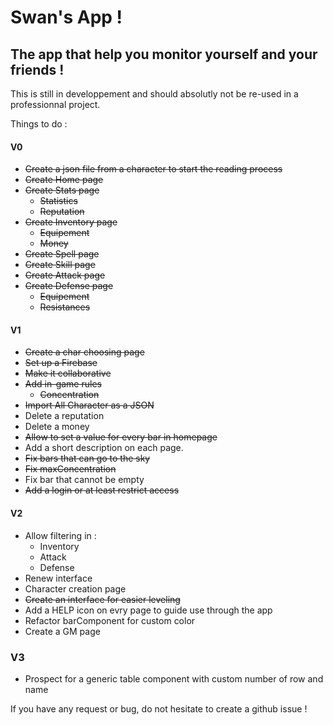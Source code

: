 # Swan's App !
## The app that help you monitor yourself and your friends !

This is still in developpement and should absolutly not be re-used in a professionnal project.

Things to do :
#### V0
- ~~Create a json file from a character to start the reading process~~
- ~~Create Home page~~
- ~~Create Stats page~~
  - ~~Statistics~~
  - ~~Reputation~~
- ~~Create Inventory page~~
  - ~~Equipement~~
  - ~~Money~~
- ~~Create Spell page~~
- ~~Create Skill page~~
- ~~Create Attack page~~
- ~~Create Defense page~~
  - ~~Equipement~~
  - ~~Resistances~~
  
#### V1
- ~~Create a char choosing page~~
- ~~Set up a Firebase~~
- ~~Make it collaborative~~
- ~~Add in-game rules~~
  - ~~Concentration~~
- ~~Import All Character as a JSON~~
- Delete a reputation
- Delete a money
- ~~Allow to set a value for every bar in homepage~~
- Add a short description on each page.
- ~~Fix bars that can go to the sky~~
- ~~Fix maxConcentration~~
- Fix bar that cannot be empty
- ~~Add a login or at least restrict access~~

#### V2
- Allow filtering in :
  - Inventory
  - Attack
  - Defense
- Renew interface
- Character creation page
- ~~Create an interface for easier leveling~~
- Add a HELP icon on evry page to guide use through the app
- Refactor barComponent for custom color
- Create a GM page

### V3
 - Prospect for a generic table component with custom number of row and name

If you have any request or bug, do not hesitate to create a github issue !
